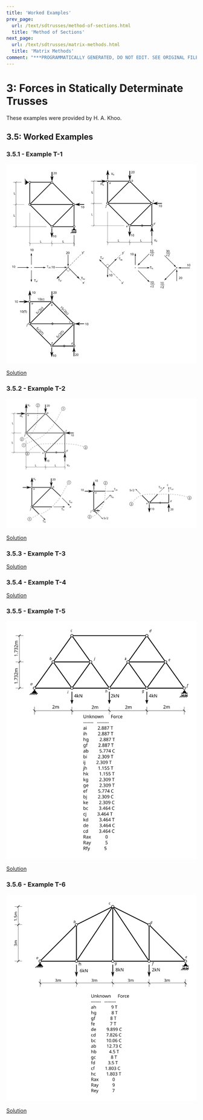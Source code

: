 ```yaml
---
title: 'Worked Examples'
prev_page:
  url: /text/sdtrusses/method-of-sections.html
  title: 'Method of Sections'
next_page:
  url: /text/sdtrusses/matrix-methods.html
  title: 'Matrix Methods'
comment: "***PROGRAMMATICALLY GENERATED, DO NOT EDIT. SEE ORIGINAL FILES IN /content***"
---
```

# 3: Forces in Statically Determinate Trusses

<div class="admonition note">
   These examples were provided by H. A. Khoo.
</div>

## 3.5: Worked Examples

### 3.5.1 - Example T-1

![Figure](../../images/sdtrusses/equilibrium/eg/Example-T1.svg)

[Solution](../../images/sdtrusses/equilibrium/eg/Example-T1.pdf)

### 3.5.2 - Example T-2

![Figure](../../images/sdtrusses/equilibrium/eg/Example-T2.svg)

[Solution](../../images/sdtrusses/equilibrium/eg/Example-T2.pdf)

### 3.5.3 - Example T-3

[Solution](../../images/sdtrusses/equilibrium/eg/Example-T3.pdf)

### 3.5.4 - Example T-4

[Solution](../../images/sdtrusses/equilibrium/eg/Example-T4.pdf)

### 3.5.5 - Example T-5

![Figure](../../images/sdtrusses/equilibrium/eg/Example-T5.svg)

[Solution](../../images/sdtrusses/equilibrium/eg/Example-T5.pdf)

### 3.5.6 - Example T-6

![Figure](../../images/sdtrusses/equilibrium/eg/Example-T6.svg)

[Solution](../../images/sdtrusses/equilibrium/eg/Example-T6.pdf)
